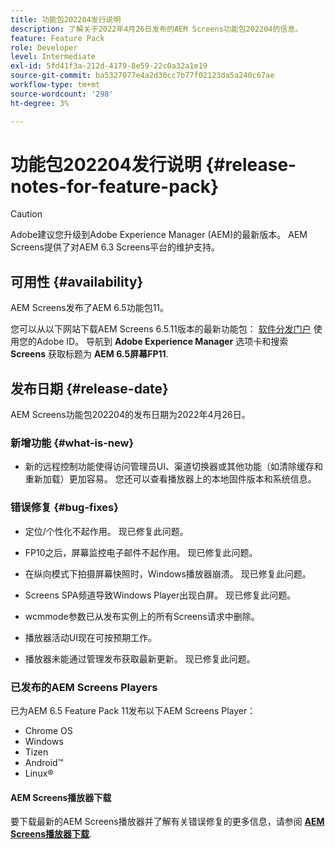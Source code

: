 ```yaml
---
title: 功能包202204发行说明
description: 了解关于2022年4月26日发布的AEM Screens功能包202204的信息。
feature: Feature Pack
role: Developer
level: Intermediate
exl-id: 5fd41f3a-212d-4179-8e59-22c0a32a1e19
source-git-commit: ba5327077e4a2d30cc7b77f02123da5a240c67ae
workflow-type: tm+mt
source-wordcount: '298'
ht-degree: 3%

---
```


# 功能包202204发行说明 {#release-notes-for-feature-pack}

>[!CAUTION]
>Adobe建议您升级到Adobe Experience Manager (AEM)的最新版本。 AEM Screens提供了对AEM 6.3 Screens平台的维护支持。

## 可用性 {#availability}

AEM Screens发布了AEM 6.5功能包11。

您可以从以下网站下载AEM Screens 6.5.11版本的最新功能包： [软件分发门户](https://experience.adobe.com/#/downloads/content/software-distribution/en/aem.html) 使用您的Adobe ID。 导航到 **Adobe Experience Manager** 选项卡和搜索 **Screens** 获取标题为 **AEM 6.5屏幕FP11**.

## 发布日期 {#release-date}

AEM Screens功能包202204的发布日期为2022年4月26日。

### 新增功能 {#what-is-new}

* 新的远程控制功能使得访问管理员UI、渠道切换器或其他功能（如清除缓存和重新加载）更加容易。 您还可以查看播放器上的本地固件版本和系统信息。

### 错误修复 {#bug-fixes}

* 定位/个性化不起作用。 现已修复此问题。

* FP10之后，屏幕监控电子邮件不起作用。 现已修复此问题。

* 在纵向模式下拍摄屏幕快照时，Windows播放器崩溃。 现已修复此问题。

* Screens SPA频道导致Windows Player出现白屏。 现已修复此问题。

* wcmmode参数已从发布实例上的所有Screens请求中删除。

* 播放器活动UI现在可按预期工作。

* 播放器未能通过管理发布获取最新更新。 现已修复此问题。

### 已发布的AEM Screens Players

已为AEM 6.5 Feature Pack 11发布以下AEM Screens Player：

* Chrome OS
* Windows
* Tizen
* Android™
* Linux®

#### AEM Screens播放器下载

要下载最新的AEM Screens播放器并了解有关错误修复的更多信息，请参阅 **[AEM Screens播放器下载](https://download.macromedia.com/screens/index.html)**.
